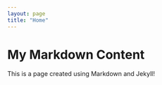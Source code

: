 ```yaml
---
layout: page
title: "Home"
---
```

# My Markdown Content
This is a page created using Markdown and Jekyll!
